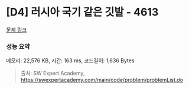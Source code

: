 # [D4] 러시아 국기 같은 깃발 - 4613 

[문제 링크](https://swexpertacademy.com/main/code/problem/problemDetail.do?contestProbId=AWQl9TIK8qoDFAXj) 

### 성능 요약

메모리: 22,576 KB, 시간: 163 ms, 코드길이: 1,636 Bytes



> 출처: SW Expert Academy, https://swexpertacademy.com/main/code/problem/problemList.do